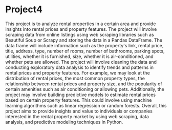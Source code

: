 # Project4
This project is to analyze rental properties in a certain area and provide insights into rental prices and property features. The project will involve scraping data from online listings using web scraping libraries such as Beautiful Soup or Scrapy and storing the data in a Pandas DataFrame. The data frame will include information such as the property's link, rental price, title, address, type, number of rooms, number of bathrooms, parking spots, utilities, whether it is furnished, size, whether it is air-conditioned, and whether pets are allowed. The project will involve cleaning the data and conducting exploratory data analysis to identify trends and patterns in rental prices and property features. For example, we may look at the distribution of rental prices, the most common property types, the relationship between rental prices and property size, and the popularity of certain amenities such as air conditioning or allowing pets. Additionally, the project may involve building predictive models to estimate rental prices based on certain property features. This could involve using machine learning algorithms such as linear regression or random forests. Overall, this project aims to provide insights and value to individuals or companies interested in the rental property market by using web scraping, data analysis, and predictive modeling techniques in Python.
